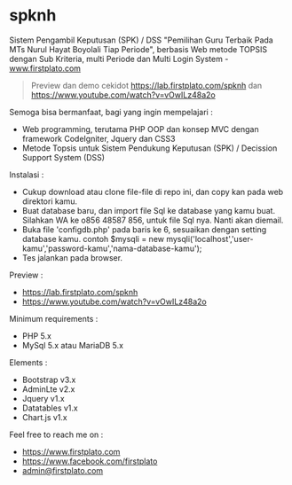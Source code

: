 # spknh
Sistem Pengambil Keputusan (SPK) / DSS "Pemilihan Guru Terbaik Pada MTs Nurul Hayat Boyolali Tiap Periode", berbasis Web metode TOPSIS dengan Sub Kriteria, multi Periode dan Multi Login System - www.firstplato.com

> Preview dan demo cekidot https://lab.firstplato.com/spknh dan https://www.youtube.com/watch?v=vOwILz48a2o

Semoga bisa bermanfaat, bagi yang ingin mempelajari :
- Web programming, terutama PHP OOP dan konsep MVC dengan framework CodeIgniter, Jquery dan CSS3
- Metode Topsis untuk Sistem Pendukung Keputusan (SPK) / Decission Support System (DSS)

Instalasi :
- Cukup download atau clone file-file di repo ini, dan copy kan pada web direktori kamu.
- Buat database baru, dan import file Sql ke database yang kamu buat. 
  Silahkan WA ke o856 48587 856, untuk file Sql nya. Nanti akan diemail. 
- Buka file 'configdb.php' pada baris ke 6, sesuaikan dengan setting database kamu.
  contoh $mysqli = new mysqli('localhost','user-kamu','password-kamu','nama-database-kamu');
- Tes jalankan pada browser.

Preview :
- https://lab.firstplato.com/spknh
- https://www.youtube.com/watch?v=vOwILz48a2o

Minimum requirements :
- PHP 5.x
- MySql 5.x atau MariaDB 5.x

Elements :
- Bootstrap v3.x
- AdminLte v2.x
- Jquery v1.x
- Datatables v1.x
- Chart.js v1.x

Feel free to reach me on :
- https://www.firstplato.com
- https://www.facebook.com/firstplato
- admin@firstplato.com
